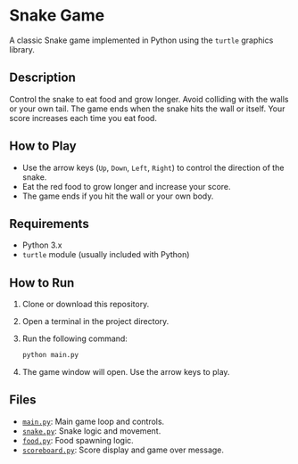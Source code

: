 # Snake Game

A classic Snake game implemented in Python using the `turtle` graphics library.

## Description

Control the snake to eat food and grow longer. Avoid colliding with the walls or your own tail. The game ends when the snake hits the wall or itself. Your score increases each time you eat food.

## How to Play

- Use the arrow keys (`Up`, `Down`, `Left`, `Right`) to control the direction of the snake.
- Eat the red food to grow longer and increase your score.
- The game ends if you hit the wall or your own body.

## Requirements

- Python 3.x
- `turtle` module (usually included with Python)

## How to Run

1. Clone or download this repository.
2. Open a terminal in the project directory.
3. Run the following command:

   ```sh
   python main.py
   ```

4. The game window will open. Use the arrow keys to play.

## Files

- [`main.py`](main.py): Main game loop and controls.
- [`snake.py`](snake.py): Snake logic and movement.
- [`food.py`](food.py): Food spawning logic.
- [`scoreboard.py`](scoreboard.py): Score display and game over message.
